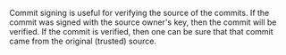 Commit signing is useful for verifying the source of the commits. If the commit was signed with the source owner's key, then the commit will be verified. If the commit is verified, then one can be sure that that commit came from the original (trusted) source.